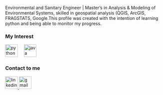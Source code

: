 <p align="left">Environmental and Sanitary Engineer | Master’s in Analysis & Modeling of Environmental Systems, skilled in geospatial analysis (QGIS, ArcGIS, FRAGSTATS, Google.This profile was created with the intention of learning python and being able to monitor my progress.</p>

### My Interest

<div align="left">
  <img src="https://cdn.jsdelivr.net/gh/devicons/devicon/icons/python/python-original.svg" height="40" alt="python logo"  />
  <img width="12" />
  <img src="https://cdn.jsdelivr.net/gh/devicons/devicon/icons/java/java-original.svg" height="40" alt="java logo"  />
</div>

### Contact to me
<div align="left">
  <a href="https://www.linkedin.com/in/juan-david-m%C3%A9ndez-quintero-a2a57b156/" target="_blank">
  <img src="https://img.shields.io/static/v1?message=LinkedIn&logo=linkedin&label=&color=0077B5&logoColor=white&labelColor=&style=for-the-badge" height="40" alt="linkedin logo"  /> 
     </a>
    <a href="mailto:juan94mendez@gmail.com" target="_blank">
    <img src="https://img.shields.io/static/v1?message=Gmail&logo=gmail&label=&color=D14836&logoColor=white&labelColor=&style=for-the-badge" height="40" alt="gmail logo"/>
   </a>
  </div>

